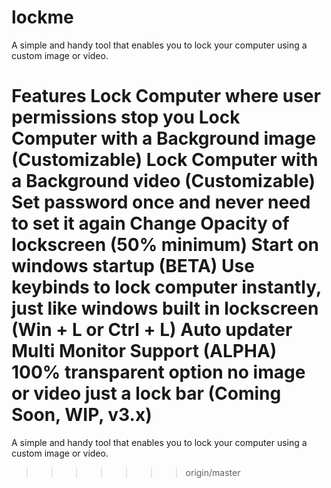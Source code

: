 lockme
======

A simple and handy tool that enables you to lock your computer using a custom image or video.

Features
Lock Computer where user permissions stop you
Lock Computer with a Background image (Customizable)
Lock Computer with a Background video (Customizable)
Set password once and never need to set it again
Change Opacity of lockscreen (50% minimum)
Start on windows startup (BETA)
Use keybinds to lock computer instantly, just like windows built in lockscreen (Win + L or Ctrl + L)
Auto updater
Multi Monitor Support (ALPHA)
100% transparent option no image or video just a lock bar (Coming Soon, WIP, v3.x)
=======
A simple and handy tool that enables you to lock your computer using a custom image or video.
>>>>>>> origin/master
